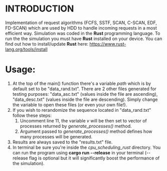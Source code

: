 # **INTRODUCTION**

Implementation of request algorithms (FCFS, SSTF, SCAN, C-SCAN, EDF, FD-SCAN) which are used by HDD to handle incoming requests in a most efficient way.
Simulation was coded in the **Rust** programming language. To run the the simulation you must have **Rust** installed on your device.
You can find out how to install/update **Rust** here: https://www.rust-lang.org/tools/install

# **Usage:**

1. At the top of the main() function there's a variable *path* which is by default set to be "data_rand.txt". There are 2 other files
generated for testing purposes: "data_asc.txt" (values inside the file are ascending), "data_desc.txt" (values inside the file are
descending). Simply change the variable to open these files (or even your own file!).
2. If you wish to rerandomize the sequence located in "data_rand.txt" follow these steps:
   1. Uncomment line 11, the variable *v* will be then set to vector of processes returned by *generate_processes()* method.
   2. Argument passed to *generate_processes()* method defines how many processes will be generated.
3. Results are always saved to the "results.txt" file.
4. In terminal be sure you're inside the *cpu_scheduling_rust* directory. You can run the program using **cargo run --release** in your terminal (--release flag is optional but it will significantly boost the performance of the simulation).

